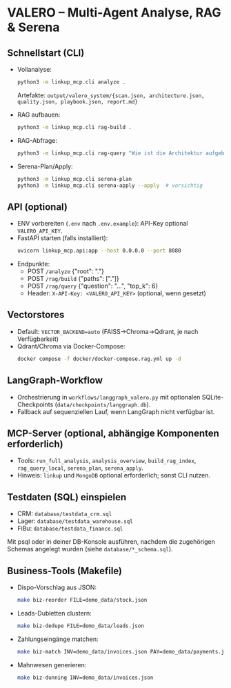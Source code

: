 # VALERO – Multi-Agent Analyse, RAG & Serena

## Schnellstart (CLI)

- Vollanalyse:
  ```bash
  python3 -m linkup_mcp.cli analyze .
  ```
  Artefakte: `output/valero_system/{scan.json, architecture.json, quality.json, playbook.json, report.md}`

- RAG aufbauen:
  ```bash
  python3 -m linkup_mcp.cli rag-build .
  ```

- RAG-Abfrage:
  ```bash
  python3 -m linkup_mcp.cli rag-query "Wie ist die Architektur aufgebaut?" --top-k 5
  ```

- Serena-Plan/Apply:
  ```bash
  python3 -m linkup_mcp.cli serena-plan
  python3 -m linkup_mcp.cli serena-apply --apply  # vorsichtig
  ```

## API (optional)

- ENV vorbereiten (`.env` nach `.env.example`): API-Key optional `VALERO_API_KEY`.
- FastAPI starten (falls installiert):
  ```bash
  uvicorn linkup_mcp.api:app --host 0.0.0.0 --port 8080
  ```
- Endpunkte:
  - POST `/analyze` {"root": "."}
  - POST `/rag/build` {"paths": ["."]}
  - POST `/rag/query` {"question": "...", "top_k": 6}
  - Header: `X-API-Key: <VALERO_API_KEY>` (optional, wenn gesetzt)

## Vectorstores

- Default: `VECTOR_BACKEND=auto` (FAISS→Chroma→Qdrant, je nach Verfügbarkeit)
- Qdrant/Chroma via Docker-Compose:
  ```bash
  docker compose -f docker/docker-compose.rag.yml up -d
  ```

## LangGraph-Workflow

- Orchestrierung in `workflows/langgraph_valero.py` mit optionalen SQLite-Checkpoints (`data/checkpoints/langgraph.db`).
- Fallback auf sequenziellen Lauf, wenn LangGraph nicht verfügbar ist.

## MCP-Server (optional, abhängige Komponenten erforderlich)

- Tools: `run_full_analysis`, `analysis_overview`, `build_rag_index`, `rag_query_local`, `serena_plan`, `serena_apply`.
- Hinweis: `linkup` und `MongoDB` optional erforderlich; sonst CLI nutzen. 

## Testdaten (SQL) einspielen

- CRM: `database/testdata_crm.sql`
- Lager: `database/testdata_warehouse.sql`
- FiBu: `database/testdata_finance.sql`

Mit psql oder in deiner DB-Konsole ausführen, nachdem die zugehörigen Schemas angelegt wurden (siehe `database/*_schema.sql`).

## Business-Tools (Makefile)

- Dispo-Vorschlag aus JSON:
  ```bash
  make biz-reorder FILE=demo_data/stock.json
  ```
- Leads-Dubletten clustern:
  ```bash
  make biz-dedupe FILE=demo_data/leads.json
  ```
- Zahlungseingänge matchen:
  ```bash
  make biz-match INV=demo_data/invoices.json PAY=demo_data/payments.json
  ```
- Mahnwesen generieren:
  ```bash
  make biz-dunning INV=demo_data/invoices.json
  ``` 